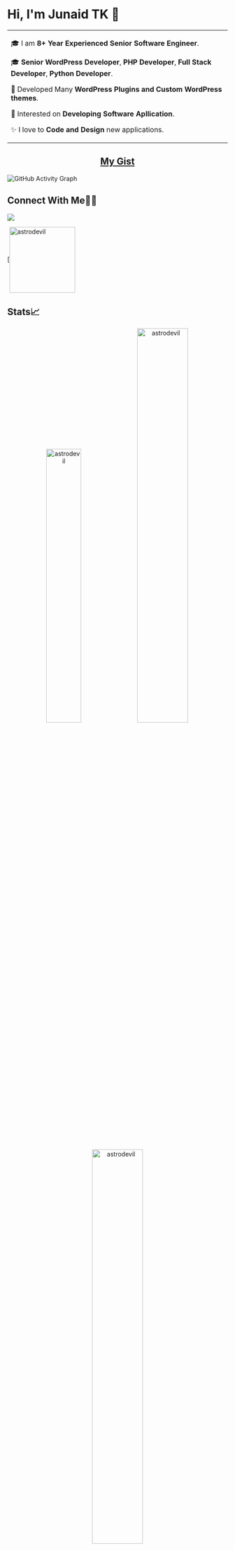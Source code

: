 # Hi, I'm Junaid TK 👋

<table>
<tr>
<td valign="center">
  
🎓 I am **8+ Year Experienced Senior Software Engineer**.
  
🎓 **Senior WordPress Developer**, **PHP Developer**, **Full Stack Developer**, **Python Developer**.
  
🌱 Developed Many **WordPress Plugins and Custom WordPress themes**.
  
🎯 Interested on **Developing Software Apllication**.
  
✨ I love to **Code and Design** new applications.
</td>
</tr>
</table>

### <h2 align="center">[My Gist](https://gist.github.com/junaidtk)</h2>
![GitHub Activity Graph](https://activity-graph.herokuapp.com/graph?username=junaidtk&theme=dracula&hide_border=true)

## Connect With Me👋🏼

<p align="left">  
<a href="https://www.linkedin.com/in/muhammed-junaid-tk-972087b7/" target="blank"><img src="https://img.icons8.com/color/35/000000/linkedin.png"/></a>


 [<a href="https://stackoverflow.com/users/10418474/junaid-tk" target="blank"><img align="center" src="https://stackoverflow.design/assets/img/logos/so/logo-stackoverflow.svg" alt="astrodevil" width="150px" /></a>
</p>

## Stats📈

<p align="center">
<img width="40%" src="https://github-readme-stats.vercel.app/api/top-langs?username=junaidtk&show_icons=true&theme=dracula&title_color=ff8000&text_color=ffffff&bg_color=6a6a6a&locale=en&layout=compact&hide_border=true" alt="astrodevil" /> 
<img width="48%" src="https://github-readme-stats.vercel.app/api?username=junaidtk&show_icons=true&theme=dracula&title_color=ff8000&text_color=ffffff&bg_color=6a6a6a&locale=en&hide_border=true" alt="astrodevil" />
<img width="48%" src="https://github-readme-streak-stats.herokuapp.com/?user=junaidtk&theme=highcontrast&hide_border=true" alt="astrodevil" />
</p>

<!--START_SECTION:activity-->
<!--END_SECTION:activity-->

